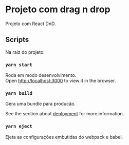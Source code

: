 # Projeto com drag n drop

Projeto com React DnD.


## Scripts

Na raiz do projeto:

### `yarn start`

Roda em modo desenvolvimento.\
Open [http://localhost:3000](http://localhost:3000) to view it in the browser.


### `yarn build`

Gera uma bundle para producão.

See the section about [deployment](https://facebook.github.io/create-react-app/docs/deployment) for more information.

### `yarn eject`

Ejeta as configurações embutidas do webpack e babel.
